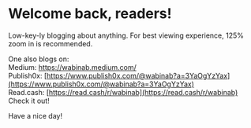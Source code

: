 # Welcome back, readers! 

Low-key-ly blogging about anything. For best viewing experience, 125% zoom in is recommended. 

One also blogs on:  
Medium: https://wabinab.medium.com/  
Publish0x: [https://www.publish0x.com/@wabinab?a=3YaOgYzYax](https://www.publish0x.com/@wabinab?a=3YaOgYzYax)  
Read.cash: [https://read.cash/r/wabinab](https://read.cash/r/wabinab)  
Check it out! 

Have a nice day! 
